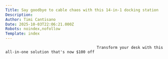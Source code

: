 ```yaml
---
Title: Say goodbye to cable chaos with this 14-in-1 docking station
Description: 
Author: Timi Cantisano
Date: 2025-10-03T22:06:21.000Z
Robots: noindex,nofollow
Template: index
---
```


                                            Transform your desk with this all-in-one solution that's now $100 off
                                        